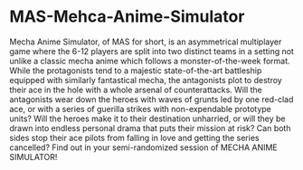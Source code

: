 # MAS-Mehca-Anime-Simulator
Mecha Anime Simulator, of MAS for short, is an asymmetrical multiplayer game where the 6-12 players are split into two distinct teams in a setting not unlike a classic mecha anime which follows a monster-of-the-week format. While the protagonists tend to a majestic state-of-the-art battleship equipped with similarly fantastical mecha, the antagonists plot to destroy their ace in the hole with a whole arsenal of counterattacks. Will the antagonists wear down the heroes with waves of grunts led by one red-clad ace, or with a series of guerilla strikes with non-expendable prototype units? Will the heroes make it to their destination unharried, or will they be drawn into endless personal drama that puts their mission at risk? Can both sides stop their ace pilots from falling in love and getting the series cancelled? Find out in your semi-randomized session of MECHA ANIME SIMULATOR!

